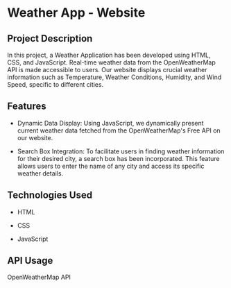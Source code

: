 # Weather App - Website
## Project Description
In this project, a Weather Application has been developed using HTML, CSS, and JavaScript. Real-time weather data from the OpenWeatherMap API is made accessible to users. Our website displays crucial weather information such as Temperature, Weather Conditions, Humidity, and Wind Speed, specific to different cities.

## Features
* Dynamic Data Display: Using JavaScript, we dynamically present current weather data fetched from the OpenWeatherMap's Free API on our website.

* Search Box Integration: To facilitate users in finding weather information for their desired city, a search box has been incorporated. This feature allows users to enter the name of any city and access its specific weather details.
## Technologies Used
* HTML

* CSS

* JavaScript
## API Usage
OpenWeatherMap API
